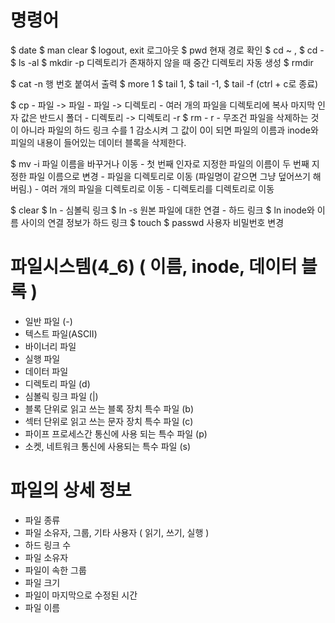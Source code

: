 # 명령어

  $ date
  $ man clear
  $ logout, exit 로그아웃
  $ pwd 현재 경로 확인
  $ cd ~ , $ cd -
  $ ls -al
  $ mkdir -p 디렉토리가 존재하지 않을 때 중간 디렉토리 자동 생성
  $ rmdir

  $ cat -n 행 번호 붙여서 출력
  $ more 1
  $ tail 1, $ tail -1, $ tail -f (ctrl + c로 종료)

  $ cp 
    - 파일 -> 파일
    - 파일 -> 디렉토리
    - 여러 개의 파일을 디렉토리에 복사 마지막 인자 값은 반드시 폴더
    - 디렉토리 -> 디렉토리 -r
  $ rm - r 
    - 무조건 파일을 삭제하는 것이 아니라 파일의 하드 링크 수를 1 감소시켜 그 값이 0이 되면 파일의 이름과 inode와 피일의 내용이 들어있는 데이터 블록을 삭제한다.


  $ mv -i 파일 이름을 바꾸거나 이동
    - 첫 번째 인자로 지정한 파일의 이름이 두 번째 지정한 파일 이름으로 변경
    - 파일을 디렉토리로 이동 (파일명이 같으면 그냥 덮어쓰기 해버림.)
    - 여러 개의 파일을 디렉토리로 이동
    - 디렉토리를 디렉토리로 이동

  $ clear
  $ ln
    - 심볼릭 링크	$ ln -s  원본 파일에 대한 연결
    - 하드 링크	$ ln	inode와 이름 사이의 연결 정보가 하드 링크
  $ touch
  $ passwd 사용자 비밀번호 변경
   
# 파일시스템(4_6) ( 이름, inode, 데이터 블록 )
  - 일반 파일 (-)
  - 텍스트 파일(ASCII)
  - 바이너리 파일
  - 실행 파일
  - 데이터 파일
  - 디렉토리 파일 (d)
  - 심볼릭 링크 파일 (|)
  - 블록 단위로 읽고 쓰는 블록 장치 특수 파일 (b)
  - 섹터 단위로 읽고 쓰는 문자 장치 특수 파일 (c)
  - 파이프 프로세스간 통신에 사용 되는 특수 파일 (p)
  - 소켓, 네트워크 통신에 사용되는 특수 파일 (s)
  
# 파일의 상세 정보 
  - 파일 종류
  - 파일 소유자, 그룹, 기타 사용자 ( 읽기, 쓰기, 실행 )
  - 하드 링크 수
  - 파일 소유자
  - 파일이 속한 그룹
  - 파일 크기
  - 파일이 마지막으로 수정된 시간
  - 파일 이름
  
